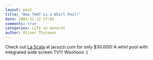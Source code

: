 ```yaml
---
layout: post
title: "Now THAT is a Whirl Pool!"
date: 2003-11-12 17:01
comments: true
categories: Life in General
author: Oliver Thylmann
---
```



Check out [La Scala](http://products.jacuzzi.com/nd/WpbProdInfo.d2w/DETAIL?&amp;PG=La%20Scala) at jacuzzi.com for only $30.000! A whirl pool with integrated wide screen TV!!! Woohooo :)


